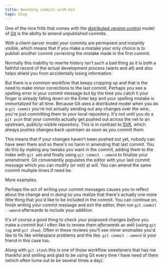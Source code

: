 ```yaml
---
title: Amending commits with Git
tags: blog
---
```


One of the nice frills that comes with the [distributed version control](http://www.wincent.com/wiki/distributed%20version%20control) model of [Git](http://www.wincent.com/wiki/Git) is the ability to amend unpublished commits.

With a client-server model your commits are permanent and instantly visible, which means that if you make a mistake your only choice is to publish _another_ commit correcting the mistake made in the first commit.

Normally this inability to rewrite history isn't such a bad thing as it is both a faithful record of the actual development process (warts and all) and also helps shield you from accidentally losing information.

But there is a common workflow that keeps cropping up and that is the need to make _minor_ corrections to the last commit. Perhaps you see a spelling error in your commit message but by the time you catch it your finger is already falling down on the Enter key and your spelling mistake is immortalized for all time. Because Git uses a distributed model when you do a `git commit` you're not actually sending out any changes over the wire; you're just committing them to your local repository. It's not until you do a `git push` that your commits actually get pushed out across the net to an upstream, publicly-visible repository. This is in contrast to [SVK](http://www.wincent.com/wiki/SVK), which always pushes changes back upstream as soon as you commit them.

This means that if your changes haven't been pushed out yet, nobody can have seen them and so there's no harm in amending that last commit. You do this by making any tweaks you want in the commit, adding them to the index with `git add` and finally using `git commit --amend` to finalize your amendment. Git conveniently populates the editor with your last commit message which you can modify (or not) at will. You can amend the same commit multiple times if need be.

More examples.

Perhaps the act of writing your commit messages causes you to reflect about the change and in doing so you realize that there's actually one more little thing that you'd like to be included in the commit. You can continue on, finish writing your commit message and exit the editor, then run `git commit --amend` afterwards to include your addition.

It's of course a good thing to check your proposed changes _before_ you make a commit but I often like to review them _afterwards_ as well (using `git log` and `git show`). Often in these reviews you'll see minor anomalies you'd like to fix like whitespace problems and the like. `git commit --amend` is your friend in this case too.

Along with `git stash` this is one of those workflow sweeteners that has me thankful and smiling and glad to be using Git every time I have need of them (which often turns out to be several times a day).
